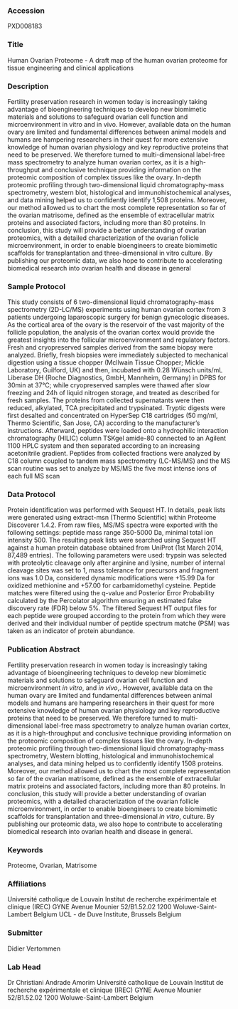 ### Accession
PXD008183

### Title
Human Ovarian Proteome -  A draft map of the human ovarian proteome for tissue engineering and clinical applications

### Description
Fertility preservation research in women today is increasingly taking advantage of bioengineering techniques to develop new biomimetic materials and solutions to safeguard ovarian cell function and microenvironment in vitro and in vivo. However, available data on the human ovary are limited and fundamental differences between animal models and humans are hampering researchers in their quest for more extensive knowledge of human ovarian physiology and key reproductive proteins that need to be preserved. We therefore turned to multi-dimensional label-free mass spectrometry to analyze human ovarian cortex, as it is a high-throughput and conclusive technique providing information on the proteomic composition of complex tissues like the ovary. In-depth proteomic profiling through two-dimensional liquid chromatography-mass spectrometry, western blot, histological and immunohistochemical analyses, and data mining helped us to confidently identify 1,508 proteins. Moreover, our method allowed us to chart the most complete representation so far of the ovarian matrisome, defined as the ensemble of extracellular matrix proteins and associated factors, including more than 80 proteins. In conclusion, this study will provide a better understanding of ovarian proteomics, with a detailed characterization of the ovarian follicle microenvironment, in order to enable bioengineers to create biomimetic scaffolds for transplantation and three-dimensional in vitro culture. By publishing our proteomic data, we also hope to contribute to accelerating biomedical research into ovarian health and disease in general

### Sample Protocol
This study consists of 6 two-dimensional liquid chromatography-mass spectrometry (2D-LC/MS) experiments using human ovarian cortex from 3 patients undergoing laparoscopic surgery for benign gynecologic diseases. As the cortical area of the ovary is the reservoir of the vast majority of the follicle population, the analysis of the ovarian cortex would provide the greatest insights into the follicular microenvironment and regulatory factors. Fresh and cryopreserved samples derived from the same biopsy were analyzed. Briefly, fresh biopsies were immediately subjected to mechanical digestion using a tissue chopper (McIlwain Tissue Chopper; Mickle Laboratory, Guilford, UK) and then, incubated with 0.28 Wünsch units/mL Liberase DH (Roche Diagnostics, GmbH, Mannheim, Germany) in DPBS for 30min at 37°C; while cryopreserved samples were thawed after slow freezing and 24h of liquid nitrogen storage, and treated as described for fresh samples. The proteins from collected supernatants were then reduced, alkylated, TCA precipitated and trypsinated. Tryptic digests were first desalted and concentrated on HyperSep C18 cartridges (50 mg/ml, Thermo Scientific, San Jose, CA) according to the manufacturer’s instructions. Afterward, peptides were loaded onto a hydrophilic interaction chromatography (HILIC) column TSKgel amide-80 connected to an Agilent 1100 HPLC system and then separated according to an increasing acetonitrile gradient. Peptides from collected fractions were analyzed by C18 column coupled to tandem mass spectrometry (LC-MS/MS) and the MS scan routine was set to analyze by MS/MS the five most intense ions of each full MS scan

### Data Protocol
Protein identification was performed with Sequest HT. In details, peak lists were generated using extract-msn (Thermo Scientific) within Proteome Discoverer 1.4.2. From raw files, MS/MS spectra were exported with the following settings: peptide mass range 350-5000 Da, minimal total ion intensity 500. The resulting peak lists were searched using Sequest HT against a human protein database obtained from UniProt (1st March 2014, 87,489 entries). The following parameters were used: trypsin was selected with proteolytic cleavage only after arginine and lysine, number of internal cleavage sites was set to 1, mass tolerance for precursors and fragment ions was 1.0 Da, considered dynamic modifications were +15.99 Da for oxidized methionine and +57.00 for carbamidomethyl cysteine. Peptide matches were filtered using the q-value and Posterior Error Probability calculated by the Percolator algorithm ensuring an estimated false discovery rate (FDR) below 5%. The filtered Sequest HT output files for each peptide were grouped according to the protein from which they were derived and their individual number of peptide spectrum matche (PSM) was taken as an indicator of protein abundance.

### Publication Abstract
Fertility preservation research in women today is increasingly taking advantage of bioengineering techniques to develop new biomimetic materials and solutions to safeguard ovarian cell function and microenvironment <i>in vitro</i>, and <i>in vivo</i>,. However, available data on the human ovary are limited and fundamental differences between animal models and humans are hampering researchers in their quest for more extensive knowledge of human ovarian physiology and key reproductive proteins that need to be preserved. We therefore turned to multi-dimensional label-free mass spectrometry to analyze human ovarian cortex, as it is a high-throughput and conclusive technique providing information on the proteomic composition of complex tissues like the ovary. In-depth proteomic profiling through two-dimensional liquid chromatography-mass spectrometry, Western blotting, histological and immunohistochemical analyses, and data mining helped us to confidently identify 1508 proteins. Moreover, our method allowed us to chart the most complete representation so far of the ovarian matrisome, defined as the ensemble of extracellular matrix proteins and associated factors, including more than 80 proteins. In conclusion, this study will provide a better understanding of ovarian proteomics, with a detailed characterization of the ovarian follicle microenvironment, in order to enable bioengineers to create biomimetic scaffolds for transplantation and three-dimensional <i>in vitro</i>, culture. By publishing our proteomic data, we also hope to contribute to accelerating biomedical research into ovarian health and disease in general.

### Keywords
Proteome, Ovarian, Matrisome

### Affiliations
Université catholique de Louvain Institut de recherche expérimentale et clinique (IREC) GYNE Avenue Mounier 52/B1.52.02 1200 Woluwe-Saint-Lambert Belgium
UCL - de Duve Institute, Brussels Belgium

### Submitter
Didier Vertommen

### Lab Head
Dr Christiani Andrade Amorim
Université catholique de Louvain Institut de recherche expérimentale et clinique (IREC) GYNE Avenue Mounier 52/B1.52.02 1200 Woluwe-Saint-Lambert Belgium


